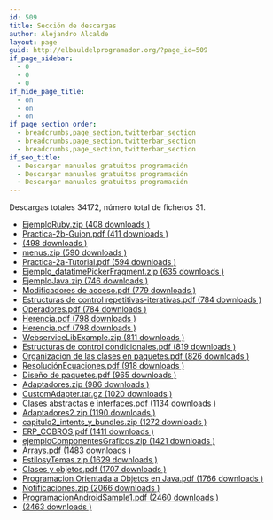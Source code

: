 ```yaml
---
id: 509
title: Sección de descargas
author: Alejandro Alcalde
layout: page
guid: http://elbauldelprogramador.org/?page_id=509
if_page_sidebar:
  - 0
  - 0
  - 0
if_hide_page_title:
  - on
  - on
  - on
if_page_section_order:
  - breadcrumbs,page_section,twitterbar_section
  - breadcrumbs,page_section,twitterbar_section
  - breadcrumbs,page_section,twitterbar_section
if_seo_title:
  - Descargar manuales gratuitos programación
  - Descargar manuales gratuitos programación
  - Descargar manuales gratuitos programación
---
```

Descargas totales 34172, número total de ficheros 31.

<div class='wi-list list-hash'>
  <ul>
    <li>
      <a class="download-link filetype-icon filetype-zip"
   title="" href="http://elbauldelprogramador.com/download/ejemplo-pdoo-ruby/" rel="nofollow"> EjemploRuby.zip (408 downloads ) </a>
    </li>
    <li>
      <a class="download-link filetype-icon filetype-pdf"
   title="" href="http://elbauldelprogramador.com/download/practica-2b-guion/" rel="nofollow"> Practica-2b-Guion.pdf (411 downloads ) </a>
    </li>
    <li>
      <a class="download-link filetype-icon filetype-"
   title="" href="http://elbauldelprogramador.com/download/practica-3-bomba-digital-desensambladores/" rel="nofollow"> (498 downloads ) </a>
    </li>
    <li>
      <a class="download-link filetype-icon filetype-zip"
   title="" href="http://elbauldelprogramador.com/download/menus/" rel="nofollow"> menus.zip (590 downloads ) </a>
    </li>
    <li>
      <a class="download-link filetype-icon filetype-pdf"
   title="" href="http://elbauldelprogramador.com/download/practica-2a-tutorial/" rel="nofollow"> Practica-2a-Tutorial.pdf (594 downloads ) </a>
    </li>
    <li>
      <a class="download-link filetype-icon filetype-zip"
   title="" href="http://elbauldelprogramador.com/download/ejemplo-compatibilidad-dialogfragment/" rel="nofollow"> Ejemplo_datatimePickerFragment.zip (635 downloads ) </a>
    </li>
    <li>
      <a class="download-link filetype-icon filetype-zip"
   title="" href="http://elbauldelprogramador.com/download/ejemplo-pdoo-java/" rel="nofollow"> EjemploJava.zip (746 downloads ) </a>
    </li>
    <li>
      <a class="download-link filetype-icon filetype-pdf"
   title="" href="http://elbauldelprogramador.com/download/modificadores-de-acceso/" rel="nofollow"> Modificadores de acceso.pdf (779 downloads ) </a>
    </li>
    <li>
      <a class="download-link filetype-icon filetype-pdf"
   title="" href="http://elbauldelprogramador.com/download/estructuras-de-control-repetitivas-iterativas/" rel="nofollow"> Estructuras de control repetitivas-iterativas.pdf (784 downloads ) </a>
    </li>
    <li>
      <a class="download-link filetype-icon filetype-pdf"
   title="" href="http://elbauldelprogramador.com/download/operadores/" rel="nofollow"> Operadores.pdf (784 downloads ) </a>
    </li>
    <li>
      <a class="download-link filetype-icon filetype-pdf"
   title="" href="http://elbauldelprogramador.com/download/herencia/" rel="nofollow"> Herencia.pdf (798 downloads ) </a>
    </li>
    <li>
      <a class="download-link filetype-icon filetype-pdf"
   title="" href="http://elbauldelprogramador.com/download/herencia-2/" rel="nofollow"> Herencia.pdf (798 downloads ) </a>
    </li>
    <li>
      <a class="download-link filetype-icon filetype-zip"
   title="Version 0.1" href="http://elbauldelprogramador.com/download/webservicelibexample/" rel="nofollow"> WebserviceLibExample.zip (811 downloads ) </a>
    </li>
    <li>
      <a class="download-link filetype-icon filetype-pdf"
   title="" href="http://elbauldelprogramador.com/download/estructuras-de-control-condicionales/" rel="nofollow"> Estructuras de control condicionales.pdf (819 downloads ) </a>
    </li>
    <li>
      <a class="download-link filetype-icon filetype-pdf"
   title="" href="http://elbauldelprogramador.com/download/organizacion-de-las-clases-en-paquetes/" rel="nofollow"> Organizacion de las clases en paquetes.pdf (826 downloads ) </a>
    </li>
    <li>
      <a class="download-link filetype-icon filetype-pdf"
   title="Version 1" href="http://elbauldelprogramador.com/download/resolucion-de-ecuaciones-lineales-con-dos-incognitas/" rel="nofollow"> ResoluciónEcuaciones.pdf (918 downloads ) </a>
    </li>
    <li>
      <a class="download-link filetype-icon filetype-pdf"
   title="" href="http://elbauldelprogramador.com/download/diseno-de-paquetes-de-paquetes/" rel="nofollow"> Diseño de paquetes.pdf (965 downloads ) </a>
    </li>
    <li>
      <a class="download-link filetype-icon filetype-zip"
   title="" href="http://elbauldelprogramador.com/download/interfaz-grafica-adapters-i/" rel="nofollow"> Adaptadores.zip (986 downloads ) </a>
    </li>
    <li>
      <a class="download-link filetype-icon filetype-gz"
   title="Version 1" href="http://elbauldelprogramador.com/download/customadapter/" rel="nofollow"> CustomAdapter.tar.gz (1020 downloads ) </a>
    </li>
    <li>
      <a class="download-link filetype-icon filetype-pdf"
   title="" href="http://elbauldelprogramador.com/download/clases-abstractas-e-interfaces/" rel="nofollow"> Clases abstractas e interfaces.pdf (1134 downloads ) </a>
    </li>
    <li>
      <a class="download-link filetype-icon filetype-zip"
   title="" href="http://elbauldelprogramador.com/download/interfaz-grafica-adapters-ii/" rel="nofollow"> Adaptadores2.zip (1190 downloads ) </a>
    </li>
    <li>
      <a class="download-link filetype-icon filetype-zip"
   title="" href="http://elbauldelprogramador.com/download/capitulo2-intents-y-bundles/" rel="nofollow"> capitulo2_intents_y_bundles.zip (1272 downloads ) </a>
    </li>
    <li>
      <a class="download-link filetype-icon filetype-pdf"
   title="" href="http://elbauldelprogramador.com/download/erp-cobros/" rel="nofollow"> ERP_COBROS.pdf (1411 downloads ) </a>
    </li>
    <li>
      <a class="download-link filetype-icon filetype-zip"
   title="" href="http://elbauldelprogramador.com/download/ejemplocomponentesgraficos/" rel="nofollow"> ejemploComponentesGraficos.zip (1421 downloads ) </a>
    </li>
    <li>
      <a class="download-link filetype-icon filetype-pdf"
   title="" href="http://elbauldelprogramador.com/download/arrays/" rel="nofollow"> Arrays.pdf (1483 downloads ) </a>
    </li>
    <li>
      <a class="download-link filetype-icon filetype-zip"
   title="" href="http://elbauldelprogramador.com/download/estilosytemas/" rel="nofollow"> EstilosyTemas.zip (1629 downloads ) </a>
    </li>
    <li>
      <a class="download-link filetype-icon filetype-pdf"
   title="" href="http://elbauldelprogramador.com/download/clases-y-objetos/" rel="nofollow"> Clases y objetos.pdf (1707 downloads ) </a>
    </li>
    <li>
      <a class="download-link filetype-icon filetype-pdf"
   title="" href="http://elbauldelprogramador.com/download/programacion-orientada-a-objetos-en-java/" rel="nofollow"> Programacion Orientada a Objetos en Java.pdf (1766 downloads ) </a>
    </li>
    <li>
      <a class="download-link filetype-icon filetype-zip"
   title="" href="http://elbauldelprogramador.com/download/notificaciones/" rel="nofollow"> Notificaciones.zip (2066 downloads ) </a>
    </li>
    <li>
      <a class="download-link filetype-icon filetype-pdf"
   title="" href="http://elbauldelprogramador.com/download/primer-capitulo-programacion-android/" rel="nofollow"> ProgramacionAndroidSample1.pdf (2460 downloads ) </a>
    </li>
    <li>
      <a class="download-link filetype-icon filetype-"
   title="" href="http://elbauldelprogramador.com/download/indice-y-capitulo-1-curso-programacion-android/" rel="nofollow"> (2463 downloads ) </a>
    </li>
  </ul>
</div>

